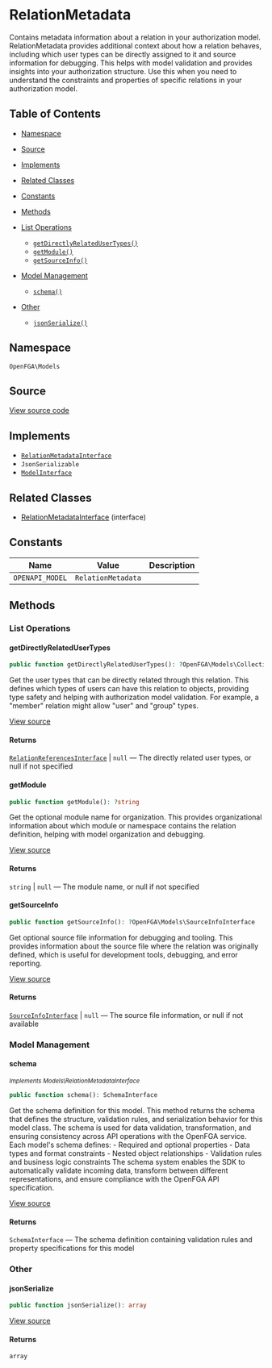 # RelationMetadata

Contains metadata information about a relation in your authorization model. RelationMetadata provides additional context about how a relation behaves, including which user types can be directly assigned to it and source information for debugging. This helps with model validation and provides insights into your authorization structure. Use this when you need to understand the constraints and properties of specific relations in your authorization model.

## Table of Contents

- [Namespace](#namespace)
- [Source](#source)
- [Implements](#implements)
- [Related Classes](#related-classes)
- [Constants](#constants)
- [Methods](#methods)

- [List Operations](#list-operations)
  - [`getDirectlyRelatedUserTypes()`](#getdirectlyrelatedusertypes)
  - [`getModule()`](#getmodule)
  - [`getSourceInfo()`](#getsourceinfo)
- [Model Management](#model-management)
  - [`schema()`](#schema)
- [Other](#other)
  - [`jsonSerialize()`](#jsonserialize)

## Namespace

`OpenFGA\Models`

## Source

[View source code](https://github.com/evansims/openfga-php/blob/main/src/Models/RelationMetadata.php)

## Implements

- [`RelationMetadataInterface`](RelationMetadataInterface.md)
- `JsonSerializable`
- [`ModelInterface`](ModelInterface.md)

## Related Classes

- [RelationMetadataInterface](Models/RelationMetadataInterface.md) (interface)

## Constants

| Name            | Value              | Description |
| --------------- | ------------------ | ----------- |
| `OPENAPI_MODEL` | `RelationMetadata` |             |

## Methods

### List Operations

#### getDirectlyRelatedUserTypes

```php
public function getDirectlyRelatedUserTypes(): ?OpenFGA\Models\Collections\RelationReferencesInterface

```

Get the user types that can be directly related through this relation. This defines which types of users can have this relation to objects, providing type safety and helping with authorization model validation. For example, a &quot;member&quot; relation might allow &quot;user&quot; and &quot;group&quot; types.

[View source](https://github.com/evansims/openfga-php/blob/main/src/Models/RelationMetadata.php#L60)

#### Returns

[`RelationReferencesInterface`](Models/Collections/RelationReferencesInterface.md) &#124; `null` — The directly related user types, or null if not specified

#### getModule

```php
public function getModule(): ?string

```

Get the optional module name for organization. This provides organizational information about which module or namespace contains the relation definition, helping with model organization and debugging.

[View source](https://github.com/evansims/openfga-php/blob/main/src/Models/RelationMetadata.php#L69)

#### Returns

`string` &#124; `null` — The module name, or null if not specified

#### getSourceInfo

```php
public function getSourceInfo(): ?OpenFGA\Models\SourceInfoInterface

```

Get optional source file information for debugging and tooling. This provides information about the source file where the relation was originally defined, which is useful for development tools, debugging, and error reporting.

[View source](https://github.com/evansims/openfga-php/blob/main/src/Models/RelationMetadata.php#L78)

#### Returns

[`SourceInfoInterface`](SourceInfoInterface.md) &#124; `null` — The source file information, or null if not available

### Model Management

#### schema

*<small>Implements Models\RelationMetadataInterface</small>*

```php
public function schema(): SchemaInterface

```

Get the schema definition for this model. This method returns the schema that defines the structure, validation rules, and serialization behavior for this model class. The schema is used for data validation, transformation, and ensuring consistency across API operations with the OpenFGA service. Each model&#039;s schema defines: - Required and optional properties - Data types and format constraints - Nested object relationships - Validation rules and business logic constraints The schema system enables the SDK to automatically validate incoming data, transform between different representations, and ensure compliance with the OpenFGA API specification.

[View source](https://github.com/evansims/openfga-php/blob/main/src/Models/ModelInterface.php#L52)

#### Returns

`SchemaInterface` — The schema definition containing validation rules and property specifications for this model

### Other

#### jsonSerialize

```php
public function jsonSerialize(): array

```

[View source](https://github.com/evansims/openfga-php/blob/main/src/Models/RelationMetadata.php#L87)

#### Returns

`array`
